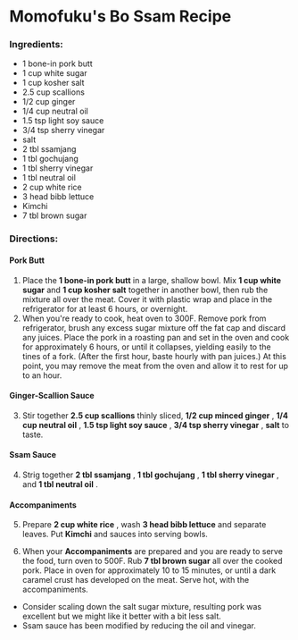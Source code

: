 # Momofuku's Bo Ssam Recipe 

### Ingredients: 
* 1 bone-in pork butt
* 1 cup white sugar
* 1 cup kosher salt
* 2.5 cup scallions
* 1/2 cup ginger
* 1/4 cup neutral oil
* 1.5 tsp light soy sauce
* 3/4 tsp sherry vinegar
*  salt
* 2 tbl ssamjang
* 1 tbl gochujang
* 1 tbl sherry vinegar
* 1 tbl neutral oil
* 2 cup white rice
* 3 head bibb lettuce
*  Kimchi
* 7 tbl brown sugar

### Directions: 

#### Pork Butt
1. Place the **1 bone-in pork butt** in a large, shallow bowl. Mix **1 cup white sugar** and **1 cup kosher salt** together in another bowl, then rub the mixture all over the meat. Cover it with plastic wrap and place in the refrigerator for at least 6 hours, or overnight. 
2. When you're ready to cook, heat oven to 300F. Remove pork from refrigerator, brush any excess sugar mixture off the fat cap and discard any juices. Place the pork in a roasting pan and set in the oven and cook for approximately 6 hours, or until it collapses, yielding easily to the tines of a fork. (After the first hour, baste hourly with pan juices.) At this point, you may remove the meat from the oven and allow it to rest for up to an hour. 



#### Ginger-Scallion Sauce
3. Stir together **2.5 cup scallions** thinly sliced, **1/2 cup minced ginger** , **1/4 cup neutral oil** , **1.5 tsp light soy sauce** , **3/4 tsp sherry vinegar** , **salt** to taste. 



#### Ssam Sauce
4. Strig together **2 tbl ssamjang** , **1 tbl gochujang** , **1 tbl sherry vinegar** , and **1 tbl neutral oil** . 



#### Accompaniments
5. Prepare **2 cup white rice** , wash **3 head bibb lettuce** and separate leaves. Put **Kimchi** and sauces into serving bowls. 


6. When your **Accompaniments** are prepared and you are ready to serve the food, turn oven to 500F. Rub **7 tbl brown sugar** all over the cooked pork. Place in oven for approximately 10 to 15 minutes, or until a dark caramel crust has developed on the meat. Serve hot, with the accompaniments. 
* Consider scaling down the salt sugar mixture, resulting pork was excellent but we might like it better with a bit less salt. 
* Ssam sauce has been modified by reducing the oil and vinegar. 
